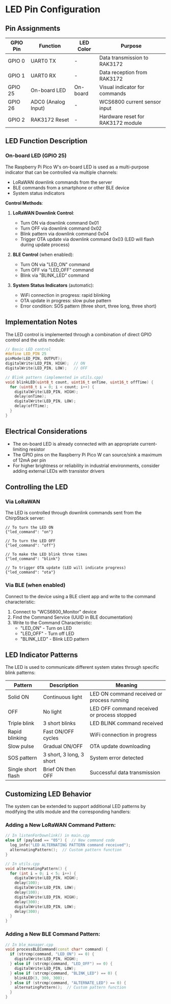 # LED Pin Configuration

## Pin Assignments

| GPIO Pin | Function             | LED Color | Purpose                           |
|----------|----------------------|-----------|-----------------------------------|
| GPIO 0   | UART0 TX             | -         | Data transmission to RAK3172      |
| GPIO 1   | UART0 RX             | -         | Data reception from RAK3172       |
| GPIO 25  | On-board LED         | On-board  | Visual indicator for commands     |
| GPIO 26  | ADC0 (Analog Input)  | -         | WCS6800 current sensor input      |
| GPIO 2   | RAK3172 Reset        | -         | Hardware reset for RAK3172 module |

## LED Function Description

### On-board LED (GPIO 25)
The Raspberry Pi Pico W's on-board LED is used as a multi-purpose indicator that can be controlled via multiple channels:
- LoRaWAN downlink commands from the server
- BLE commands from a smartphone or other BLE device
- System status indicators

**Control Methods**:
1. **LoRaWAN Downlink Control**:
   - Turn ON via downlink command 0x01
   - Turn OFF via downlink command 0x02
   - Blink pattern via downlink command 0x04
   - Trigger OTA update via downlink command 0x03 (LED will flash during update process)

2. **BLE Control** (when enabled):
   - Turn ON via "LED_ON" command
   - Turn OFF via "LED_OFF" command
   - Blink via "BLINK_LED" command

3. **System Status Indicators** (automatic):
   - WiFi connection in progress: rapid blinking
   - OTA update in progress: slow pulse pattern
   - Error condition: SOS pattern (three short, three long, three short)

## Implementation Notes

The LED control is implemented through a combination of direct GPIO control and the utils module:

```cpp
// Basic LED control
#define LED_PIN 25
pinMode(LED_PIN, OUTPUT);
digitalWrite(LED_PIN, HIGH);  // ON
digitalWrite(LED_PIN, LOW);   // OFF

// Blink pattern (implemented in utils.cpp)
void blinkLED(uint8_t count, uint16_t onTime, uint16_t offTime) {
  for (uint8_t i = 0; i < count; i++) {
    digitalWrite(LED_PIN, HIGH);
    delay(onTime);
    digitalWrite(LED_PIN, LOW);
    delay(offTime);
  }
}
```

## Electrical Considerations

- The on-board LED is already connected with an appropriate current-limiting resistor
- The GPIO pins on the Raspberry Pi Pico W can source/sink a maximum of 12mA per pin
- For higher brightness or reliability in industrial environments, consider adding external LEDs with transistor drivers

## Controlling the LED

### Via LoRaWAN

The LED is controlled through downlink commands sent from the ChirpStack server:

```
// To turn the LED ON
{"led_command": "on"}

// To turn the LED OFF
{"led_command": "off"}

// To make the LED blink three times
{"led_command": "blink"}

// To trigger OTA update (LED will indicate progress)
{"led_command": "ota"}
```

### Via BLE (when enabled)

Connect to the device using a BLE client app and write to the command characteristic:

1. Connect to "WCS6800_Monitor" device
2. Find the Command Service (UUID in BLE documentation)
3. Write to the Command Characteristic:
   - "LED_ON" - Turn on LED
   - "LED_OFF" - Turn off LED
   - "BLINK_LED" - Blink LED pattern

## LED Indicator Patterns

The LED is used to communicate different system states through specific blink patterns:

| Pattern | Description | Meaning |
|---------|-------------|---------|
| Solid ON | Continuous light | LED ON command received or process running |
| OFF | No light | LED OFF command received or process stopped |
| Triple blink | 3 short blinks | LED BLINK command received |
| Rapid blinking | Fast ON/OFF cycles | WiFi connection in progress |
| Slow pulse | Gradual ON/OFF | OTA update downloading |
| SOS pattern | 3 short, 3 long, 3 short | System error detected |
| Single short flash | Brief ON then OFF | Successful data transmission |

## Customizing LED Behavior

The system can be extended to support additional LED patterns by modifying the utils module and the corresponding handlers:

### Adding a New LoRaWAN Command Pattern:

```cpp
// In listenForDownlink() in main.cpp
else if (payload == "05") {  // New command code
  log_info("LED ALTERNATING PATTERN command received");
  alternatingPattern();  // Custom pattern function
}

// In utils.cpp
void alternatingPattern() {
  for (int i = 0; i < 5; i++) {
    digitalWrite(LED_PIN, HIGH);
    delay(100);
    digitalWrite(LED_PIN, LOW);
    delay(100);
    digitalWrite(LED_PIN, HIGH);
    delay(300);
    digitalWrite(LED_PIN, LOW);
    delay(300);
  }
}
```

### Adding a New BLE Command Pattern:

```cpp
// In ble_manager.cpp
void processBLECommand(const char* command) {
  if (strcmp(command, "LED_ON") == 0) {
    digitalWrite(LED_PIN, HIGH);
  } else if (strcmp(command, "LED_OFF") == 0) {
    digitalWrite(LED_PIN, LOW);
  } else if (strcmp(command, "BLINK_LED") == 0) {
    blinkLED(3, 300, 300);
  } else if (strcmp(command, "ALTERNATE_LED") == 0) {
    alternatingPattern();  // Custom pattern function
  }
}
``` 